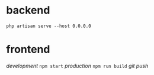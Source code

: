 # backend
`php artisan serve --host 0.0.0.0`
# frontend 
*development*
`npm start`
*production*
`npm run build`
*git push*